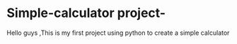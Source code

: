# Simple-calculator project-
Hello guys ,This is my first project using python to create a simple calculator 
